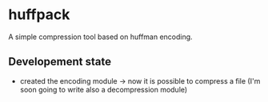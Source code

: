 # huffpack
A simple compression tool based on huffman encoding.

## Developement state 
- created the encoding module -> now it is possible to compress
a file (I'm soon going to write also a decompression module)